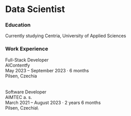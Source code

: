 # Data Scientist

### Education
Currently studying Centria, University of Applied Sciences

### Work Experience
Full-Stack Developer\
AIContentfy\
May 2023 – September 2023 · 6 months\
Pilsen, Czechia\
\
\
Software Developer\
AIMTEC a. s.\
March 2021 – August 2023 · 2 years 6 months\
Pilsen, Czechia\
